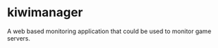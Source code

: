kiwimanager
===========

A web based monitoring application that could be used to monitor game servers.
